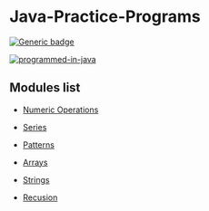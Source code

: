 # Java-Practice-Programs

[![Generic badge](https://img.shields.io/badge/Program%20Count-4-brightgreen.svg)](https://shields.io/)

[![programmed-in-java](https://img.shields.io/badge/Programmed%20using-Java-red.svg)]()

## Modules list

* [Numeric Operations](/Numeric&#32;Operations/)
* [Series](/Series/)

* [Patterns](/Patterns/)

* [Arrays](/Arrays/)

* [Strings](/String&#32;Operations/)

* [Recusion](/Recursion/)
